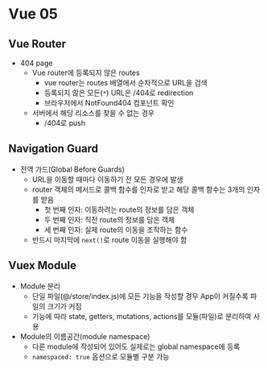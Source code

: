 # Vue 05

## Vue Router

- 404 page
  - Vue router에 등록되지 않은 routes
    - vue router는 routes 배열에서 순차적으로 URL을 검색
    - 등록되지 않은 모든(`*`) URL은 /404로 redirection
    - 브라우저에서 NotFound404 컴포넌트 확인
  - 서버에서 해당 리소스를 찾을 수 없는 경우
    - /404로 push



## Navigation Guard

- 전역 가드(Global Before Guards)
  - URL을 이동할 때마다 이동하기 전 모든 경우에 발생
  - router 객체의 메서드로 콜백 함수를 인자로 받고 해당 콜백 함수는 3개의 인자를 받음
    - 첫 번째 인자: 이동하려는 route의 정보를 담은 객체
    - 두 번째 인자: 직전 route의 정보를 담은 객체
    - 세 번째 인자: 실제 route의 이동을 조작하는 함수
  - 반드시 마지막에 `next()`로 route 이동을 실행해야 함



## Vuex Module

- Module 분리
  - 단일 파일(@/store/index.js)에 모든 기능을 작성할 경우 App이 커질수록 파일의 크기가 커짐
  - 기능에 따라 state, getters, mutations, actions를 모듈(파일)로 분리하여 사용
- Module의 이름공간(module namespace)
  - 다른 module에 작성되어 있어도 실제로는 global namespace에 등록
  - `namespaced: true` 옵션으로 모듈별 구분 가능